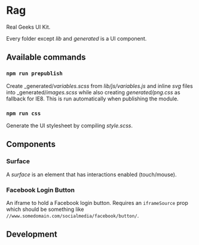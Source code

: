# Rag

Real Geeks UI Kit.

Every folder except _lib_ and _generated_ is a UI component.

## Available commands

### `npm run prepublish`

Create _generated/_variables.scss_ from _lib/js/variables.js_ and inline _svg_
files into _generated/_images.scss_ while also creating _generated/png.css_ as
fallback for IE8. This is run automatically when publishing the module.

### `npm run css`

Generate the UI stylesheet by compiling _style.scss_.

## Components

### Surface

A _surface_ is an element that has interactions enabled (touch/mouse).

### Facebook Login Button

An iframe to hold a Facebook login button.  Requires an `iframeSource` prop
which should be something like
`//www.somedomain.com/socialmedia/facebook/button/`.

## Development
